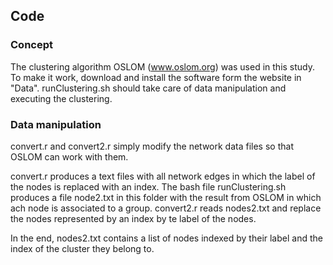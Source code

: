 ## Code

### Concept

The clustering algorithm OSLOM (www.oslom.org) was used in this study.
To make it work, download and install the software form the website in "Data". runClustering.sh should take care of data manipulation and executing the clustering.

### Data manipulation

convert.r and convert2.r simply modify the network data files so that OSLOM can work with them. 

convert.r produces a text files with all network edges in which the label of the nodes is replaced with an index.
The bash file runClustering.sh produces a file node2.txt in this folder with the result from OSLOM in which ach node is associated to a group.
convert2.r reads nodes2.txt and replace the nodes represented by an index by te label of the nodes. 

In the end, nodes2.txt contains a list of nodes indexed by their label and the index of the cluster they belong to.
